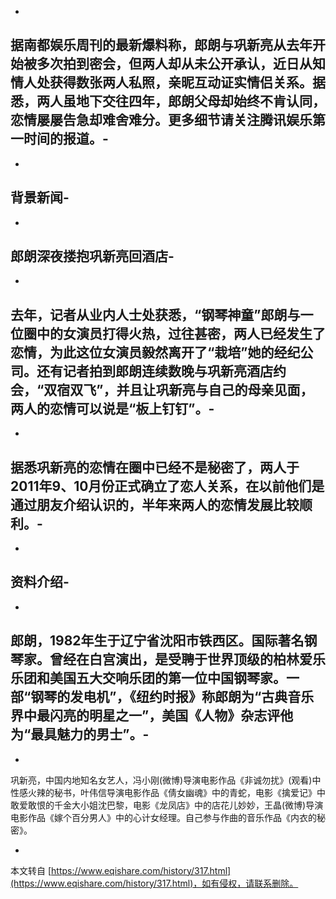 -
据南都娱乐周刊的最新爆料称，郎朗与巩新亮从去年开始被多次拍到密会，但两人却从未公开承认，近日从知情人处获得数张两人私照，亲昵互动证实情侣关系。据悉，两人虽地下交往四年，郎朗父母却始终不肯认同，恋情屡屡告急却难舍难分。更多细节请关注腾讯娱乐第一时间的报道。-
-
-
背景新闻-
-
-
郎朗深夜搂抱巩新亮回酒店-
-
-
去年，记者从业内人士处获悉，“钢琴神童”郎朗与一位圈中的女演员打得火热，过往甚密，两人已经发生了恋情，为此这位女演员毅然离开了“栽培”她的经纪公司。还有记者拍到郎朗连续数晚与巩新亮酒店约会，“双宿双飞”，并且让巩新亮与自己的母亲见面，两人的恋情可以说是“板上钉钉”。-
-
-
据悉巩新亮的恋情在圈中已经不是秘密了，两人于2011年9、10月份正式确立了恋人关系，在以前他们是通过朋友介绍认识的，半年来两人的恋情发展比较顺利。-
-
-
资料介绍-
-
-
郎朗，1982年生于辽宁省沈阳市铁西区。国际著名钢琴家。曾经在白宫演出，是受聘于世界顶级的柏林爱乐乐团和美国五大交响乐团的第一位中国钢琴家。一部“钢琴的发电机”，《纽约时报》称郎朗为“古典音乐界中最闪亮的明星之一”，美国《人物》杂志评他为“最具魅力的男士”。-
-
-
巩新亮，中国内地知名女艺人，冯小刚(微博)导演电影作品《非诚勿扰》(观看)中性感火辣的秘书，叶伟信导演电影作品《倩女幽魂》中的青蛇，电影《擒爱记》中敢爱敢恨的千金大小姐沈巴黎，电影《龙凤店》中的店花儿妙妙，王晶(微博)导演电影作品《嫁个百分男人》中的心计女经理。自己参与作曲的音乐作品《内衣的秘密》。

-

本文转自 [https://www.eqishare.com/history/317.html](https://www.eqishare.com/history/317.html)，如有侵权，请联系删除。